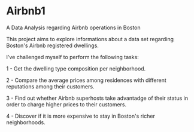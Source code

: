 # Airbnb1
A Data Analysis regarding Airbnb operations in Boston

This project aims to explore informations about a data set regarding Boston's Airbnb registered dwellings.

I've challenged myself to perform the following tasks:

  1 - Get the dwelling type composition per neighborhood.

  2 - Compare the average prices among residences with different reputations among their customers.

  3 - Find out whether Airbnb superhosts take advantadge of their status in order to charge higher prices to their customers.

  4 - Discover if it is more expensive to stay in Boston's richer neighborhoods.
